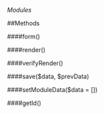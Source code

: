 *Modules*

##Methods

####form()

####render()

####verifyRender()

####save($data, $prevData)

####setModuleData($data = [])

####getId()